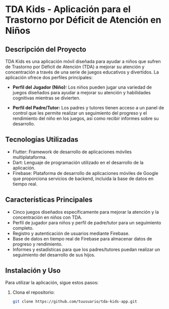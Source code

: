 # TDA Kids - Aplicación para el Trastorno por Déficit de Atención en Niños

## Descripción del Proyecto

TDA Kids es una aplicación móvil diseñada para ayudar a niños que sufren de Trastorno por Déficit de Atención (TDA) a mejorar su atención y concentración a través de una serie de juegos educativos y divertidos. La aplicación ofrece dos perfiles principales:

- **Perfil del Jugador (Niño):** Los niños pueden jugar una variedad de juegos diseñados para ayudar a mejorar su atención y habilidades cognitivas mientras se divierten.

- **Perfil del Padre/Tutor:** Los padres y tutores tienen acceso a un panel de control que les permite realizar un seguimiento del progreso y el rendimiento del niño en los juegos, así como recibir informes sobre su desarrollo.

## Tecnologías Utilizadas

- Flutter: Framework de desarrollo de aplicaciones móviles multiplataforma.
- Dart: Lenguaje de programación utilizado en el desarrollo de la aplicación.
- Firebase: Plataforma de desarrollo de aplicaciones móviles de Google que proporciona servicios de backend, incluida la base de datos en tiempo real.

## Características Principales

- Cinco juegos diseñados específicamente para mejorar la atención y la concentración en niños con TDA.
- Perfil de jugador para niños y perfil de padre/tutor para un seguimiento completo.
- Registro y autenticación de usuarios mediante Firebase.
- Base de datos en tiempo real de Firebase para almacenar datos de progreso y rendimiento.
- Informes y estadísticas para que los padres/tutores puedan realizar un seguimiento del desarrollo de sus hijos.

## Instalación y Uso

Para utilizar la aplicación, sigue estos pasos:

1. Clona el repositorio:

   ```bash
   git clone https://github.com/tuusuario/tda-kids-app.git
